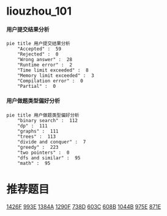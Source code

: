 # liouzhou_101

<!-- tabs:start -->



#### **用户提交结果分析**

```mermaid
pie title 用户提交结果分析
    "Accepted" :  59
    "Rejected" :  0
    "Wrong answer" :  28
    "Runtime error" :  2
    "Time limit exceeded" :  8
    "Memory limit exceeded" :  3
    "Compilation error" :  0
    "Partial" :  0
```

#### **用户做题类型偏好分析**

```mermaid
pie title 用户做题类型偏好分析
    "binary search" :  112
    "dp" :  111
    "graphs" :  111
    "trees" :  113
    "divide and conquer" :  7
    "greedy" :  223
    "two pointers" :  0
    "dfs and similar" :  95
    "math" :  95
```



<!-- tabs:end -->
# 推荐题目
[1426F](https://codeforces.com/contest/1426/problem/F)
[993E](https://codeforces.com/contest/993/problem/E)
[1384A](https://codeforces.com/contest/1384/problem/A)
[1290F](https://codeforces.com/contest/1290/problem/F)
[738D](https://codeforces.com/contest/738/problem/D)
[603C](https://codeforces.com/contest/603/problem/C)
[608B](https://codeforces.com/contest/608/problem/B)
[1044B](https://codeforces.com/contest/1044/problem/B)
[975E](https://codeforces.com/contest/975/problem/E)
[871E](https://codeforces.com/contest/871/problem/E)
